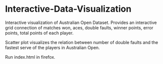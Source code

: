 # Interactive-Data-Visualization

Interactive visualization of Australian Open Dataset. Provides an interactive grid connection of matches won, aces, double faults, winner points, error points, total points of each player.

Scatter plot visualizes the relation between number of double faults and the fastest serve of the players in Australian Open.

Run index.html in firefox.
